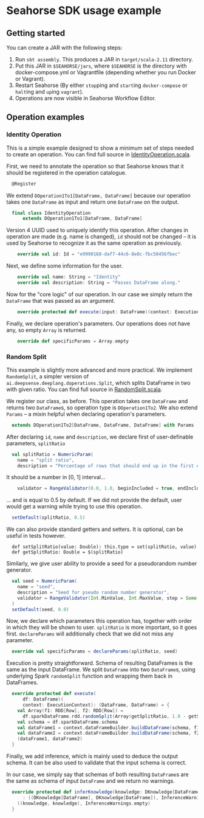 # Seahorse SDK usage example

## Getting started
You can create a JAR with the following steps:

1. Run `sbt assembly`. This produces a JAR in `target/scala-2.11` directory.
2. Put this JAR in `$SEAHORSE/jars`, where `$SEAHORSE` is the directory with
docker-compose.yml or Vagrantfile (depending whether you run Docker or Vagrant).
3. Restart Seahorse (By either `stop`ping and `start`ing `docker-compose` or `halt`ing and `up`ing `vagrant`).
4. Operations are now visible in Seahorse Workflow Editor.

## Operation examples

### Identity Operation
This is a simple example designed to show a minimum set of steps needed to create an operation. You can find full source
in [IdentityOperation.scala](src/main/scala/io/deepsense/sdk/example/IdentityOperation.scala).

First, we need to annotate the operation so that Seahorse knows that it should be registered in the operation catalogue.
```scala
  @Register
```
We extend `DOperation1To1[DataFrame, DataFrame]`
because our operation takes one `DataFrame` as input and return one `DataFrame` on the output.
```scala
  final class IdentityOperation
      extends DOperation1To1[DataFrame, DataFrame]
```

Version 4 UUID used to uniquely identify this operation.
After changes in operation are made (e.g. name is changed), `id` should not be changed – it is used by Seahorse to
recognize it as the same operation as previously.
```scala
    override val id: Id = "e9990168-daf7-44c6-8e0c-fbc50456fbec"
```
Next, we define some information for the user.
```scala
    override val name: String = "Identity"
    override val description: String = "Passes DataFrame along."
```
Now for the "core logic" of our operation. In our case we simply return the
`DataFrame` that was passed as an argument.
```scala
    override protected def execute(input: DataFrame)(context: ExecutionContext): DataFrame = input
```
Finally, we declare operation's parameters. Our operations does not have any, so empty `Array` is returned.
```scala
    override def specificParams = Array.empty
```

### Random Split
This example is slightly more advanced and more practical. We implement `RandomSplit`, a simpler version of
`ai.deepsense.deeplang.doperations.Split`, which splits DataFrame in two with given ratio. You can find full source
in [RandomSplit.scala](src/main/scala/io/deepsense/sdk/example/RandomSplit.scala).


We register our class, as before. This operation takes one `DataFrame` and returns two `DataFrame`s,
so operation type is `DOperation1To2`.
We also extend `Params` – a mixin helpful when declaring operation's parameters.
```scala
  extends DOperation1To2[DataFrame, DataFrame, DataFrame] with Params
```

After declaring `id`, `name` and `description`, we declare first of user-definable parameters, `splitRatio`
```scala
  val splitRatio = NumericParam(
    name = "split ratio",
    description = "Percentage of rows that should end up in the first output DataFrame.",
```

It should be a number in \[0, 1\] interval...
```scala
    validator = RangeValidator(0.0, 1.0, beginIncluded = true, endIncluded = true))
```

... and is equal to 0.5 by default.
If we did not provide the default, user would get a warning while trying to use this operation.
```scala
  setDefault(splitRatio, 0.5)
```

We can also provide standard getters and setters. It is optional, can be useful in tests however.
```
  def setSplitRatio(value: Double): this.type = set(splitRatio, value)
  def getSplitRatio: Double = $(splitRatio)
```

Similarly, we give user ability to provide a seed for a pseudorandom number generator.
```scala
  val seed = NumericParam(
    name = "seed",
    description = "Seed for pseudo random number generator",
    validator = RangeValidator(Int.MinValue, Int.MaxValue, step = Some(1.0))
  )
  setDefault(seed, 0.0)
```

Now, we declare which parameters this operation has, together with order in which they will be shown to user.
`splitRatio` is more important, so it goes first.
`declareParams` will additionally check that we did not miss any parameter.
```scala
  override val specificParams = declareParams(splitRatio, seed)
```

Execution is pretty straightforward. Schema of resulting DataFrames is the same as the input DataFrame.
We split `DataFrame` into two `DataFrame`s,
using underlying Spark `randomSplit` function and wrapping them back in DataFrames.
```scala
  override protected def execute(
      df: DataFrame)(
      context: ExecutionContext): (DataFrame, DataFrame) = {
    val Array(f1: RDD[Row], f2: RDD[Row]) =
      df.sparkDataFrame.rdd.randomSplit(Array(getSplitRatio, 1.0 - getSplitRatio), getSeed)
    val schema = df.sparkDataFrame.schema
    val dataFrame1 = context.dataFrameBuilder.buildDataFrame(schema, f1)
    val dataFrame2 = context.dataFrameBuilder.buildDataFrame(schema, f2)
    (dataFrame1, dataFrame2)
  }
```

Finally, we add inference, which is mainly used to deduce the output schema. It can be also used to validate that the
input schema is correct.

In our case, we simply say that schemas of both resulting `DataFrame`s are the same as schema of input `DataFrame`
and we return no warnings.
```scala
  override protected def inferKnowledge(knowledge: DKnowledge[DataFrame])(context: InferContext)
      : ((DKnowledge[DataFrame], DKnowledge[DataFrame]), InferenceWarnings) = {
    ((knowledge, knowledge), InferenceWarnings.empty)
  }
```

